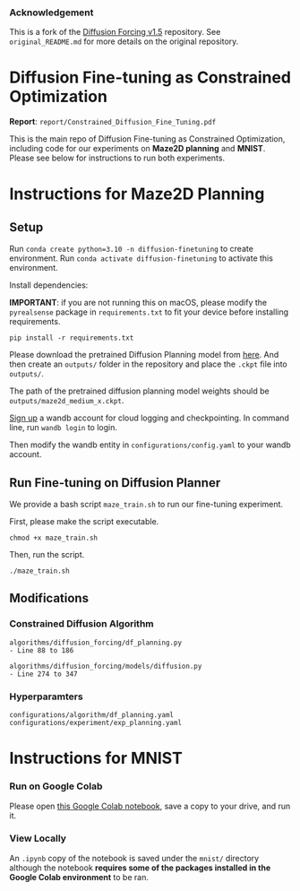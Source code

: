 ### Acknowledgement

This is a fork of the [Diffusion Forcing v1.5](https://github.com/buoyancy99/diffusion-forcing) repository. See `original_README.md` for more details on the original repository.

# Diffusion Fine-tuning as Constrained Optimization

**Report**: `report/Constrained_Diffusion_Fine_Tuning.pdf`

This is the main repo of Diffusion Fine-tuning as Constrained Optimization, including code for our experiments on **Maze2D planning** and **MNIST**. Please see below for instructions to run both experiments.

# Instructions for Maze2D Planning

## Setup

Run `conda create python=3.10 -n diffusion-finetuning` to create environment.
Run `conda activate diffusion-finetuning` to activate this environment.

Install dependencies:

**IMPORTANT**: if you are not running this on macOS, please modify the `pyrealsense` package in `requirements.txt` to fit your device before installing requirements.

```
pip install -r requirements.txt
```

Please download the pretrained Diffusion Planning model from [here](https://drive.google.com/file/d/1wBhHpAE6lgSxxTh8XUsl8ZUVw3S6G7R1/view?usp=sharing). And then create an `outputs/` folder in the repository and place the `.ckpt` file into `outputs/`.

The path of the pretrained diffusion planning model weights should be `outputs/maze2d_medium_x.ckpt`.

[Sign up](https://wandb.ai/site) a wandb account for cloud logging and checkpointing. In command line, run `wandb login` to login.

Then modify the wandb entity in `configurations/config.yaml` to your wandb account.

## Run Fine-tuning on Diffusion Planner

We provide a bash script `maze_train.sh` to run our fine-tuning experiment.

First, please make the script executable.

```
chmod +x maze_train.sh
```

Then, run the script.

```
./maze_train.sh
```

## Modifications

### Constrained Diffusion Algorithm

```
algorithms/diffusion_forcing/df_planning.py
- Line 88 to 186

algorithms/diffusion_forcing/models/diffusion.py
- Line 274 to 347
```

### Hyperparamters

```
configurations/algorithm/df_planning.yaml
configurations/experiment/exp_planning.yaml
```

# Instructions for MNIST

### Run on Google Colab

Please open [this Google Colab notebook](https://colab.research.google.com/drive/1Z_-nJj-cXISLIB1u7WC6wD7sAcdq7JFs?usp=sharing), save a copy to your drive, and run it.

### View Locally

An `.ipynb` copy of the notebook is saved under the `mnist/` directory although the notebook **requires some of the packages installed in the Google Colab environment** to be ran.
